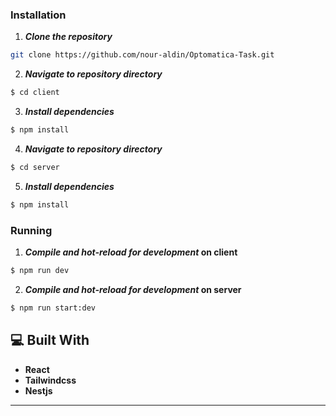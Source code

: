  ### Installation

1. **_Clone the repository_**

```sh
git clone https://github.com/nour-aldin/Optomatica-Task.git
```

2. **_Navigate to repository directory_**

```sh
$ cd client
```

3. **_Install dependencies_**

```sh
$ npm install
```

4. **_Navigate to repository directory_**

```sh
$ cd server
```

5. **_Install dependencies_**

```sh
$ npm install
```

### Running

1. **_Compile and hot-reload for development_ on client**

```sh
$ npm run dev
```

2. **_Compile and hot-reload for development_ on server**

```sh
$ npm run start:dev
```

## 💻 Built With

- **React**
- **Tailwindcss**
- **Nestjs**

---
